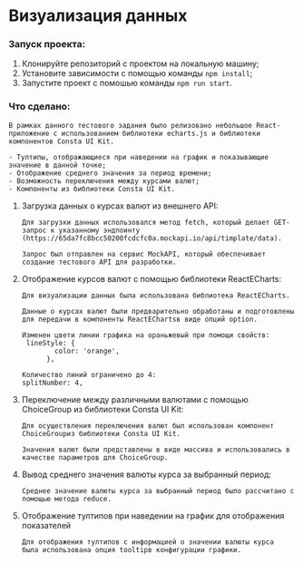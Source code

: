 # Визуализация данных

### Запуск проекта:

1. Клонируйте репозиторий с проектом на локальную машину;
2. Установите зависимости с помощью команды `npm install`;
3. Запустите проект с помошью команды `npm run start`.

### Что сделано:

    В рамках данного тестового задания было релизовано небольшое React-приложение с использованием библиотеки echarts.js и библиотеки компонентов Consta UI Kit.

    - Тултипы, отображающиеся при наведении на график и показывающие значение в данной точке;
    - Отображение среднего значения за период времени;
    - Возможность переключения между курсами валют;
    - Компоненты из библиотеки Consta UI Kit.

1.  Загрузка данных о курсах валют из внешнего API:

        Для загрузки данных использовался метод fetch, который делает GET-запрос к указанному эндпоинту (https://65da7fc8bcc50200fcdcfc0a.mockapi.io/api/timplate/data).

        Запрос был отправлен на сервис MockAPI, который обеспечивает создание тестового API для разработки.

2.  Отображение курсов валют с помощью библиотеки ReactECharts:

        Для визуализации данных была использована библиотека ReactECharts.

        Данные о курсах валют были предварительно обработаны и подготовлены для передачи в компоненты ReactEChartsв виде опций option.

        Изменен цвети линии графика на ораньжевый при помощи свойств:
         lineStyle: {
                color: 'orange',
              },

        Количество линий ограничено до 4:
        splitNumber: 4,

3.  Переключение между различными валютами с помощью ChoiceGroup из библиотеки Consta UI Kit:

        Для осуществления переключения валют был использован компонент ChoiceGroupиз библиотеки Consta UI Kit.

        Значения валют были представлены в виде массива и использовались в качестве параметров для ChoiceGroup.

4.  Вывод среднего значения валюты курса за выбранный период:

        Среднее значение валюты курса за выбранный период было рассчитано с помощью метода reduce.

5.  Отображение тултипов при наведении на график для отображения показателей

        Для отображения тултипов с информацией о значении валюты курса  была использована опция tooltipв конфигурации графики.
